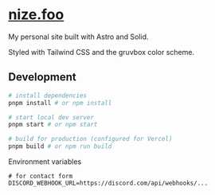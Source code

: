 # [nize.foo](https://nize.foo)

My personal site built with Astro and Solid.

Styled with Tailwind CSS and the gruvbox color scheme.

## Development

```sh
# install dependencies
pnpm install # or npm install

# start local dev server
pnpm start # or npm start

# build for production (configured for Vercel)
pnpm build # or npm run build
```

Environment variables

```env
# for contact form
DISCORD_WEBHOOK_URL=https://discord.com/api/webhooks/...
```
